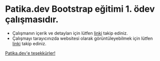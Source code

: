 # Patika.dev Bootstrap eğitimi 1. ödev çalışmasıdır. 

* Çalışmanın içerik ve detayları için lütfen [linki](https://app.patika.dev/courses/bootstrap/odev1) takip ediniz.
* Çalışmayı tarayıcınızda websitesi olarak görüntüleyebilmek için lütfen [linki](https://dilara-koc.github.io/patikadev-bootstrap-kategorisi/bootstrap_hw1/) takip ediniz.

[Patika.dev'e teşekkürler!](https://www.patika.dev/tr) 